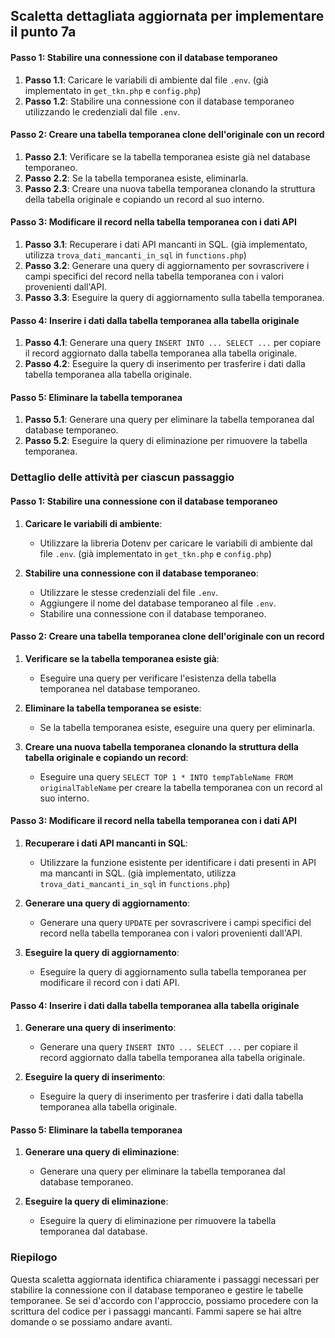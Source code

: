 ## Scaletta dettagliata aggiornata per implementare il punto 7a

####  Passo 1: Stabilire una connessione con il database temporaneo

1. **Passo 1.1**: Caricare le variabili di ambiente dal file `.env`. (già implementato in `get_tkn.php` e `config.php`)
2. **Passo 1.2**: Stabilire una connessione con il database temporaneo utilizzando le credenziali dal file `.env`.

#### Passo 2: Creare una tabella temporanea clone dell'originale con un record

1. **Passo 2.1**: Verificare se la tabella temporanea esiste già nel database temporaneo.
2. **Passo 2.2**: Se la tabella temporanea esiste, eliminarla.
3. **Passo 2.3**: Creare una nuova tabella temporanea clonando la struttura della tabella originale e copiando un record al suo interno.

#### Passo 3: Modificare il record nella tabella temporanea con i dati API

1. **Passo 3.1**: Recuperare i dati API mancanti in SQL. (già implementato, utilizza `trova_dati_mancanti_in_sql` in `functions.php`)
2. **Passo 3.2**: Generare una query di aggiornamento per sovrascrivere i campi specifici del record nella tabella temporanea con i valori provenienti dall'API.
3. **Passo 3.3**: Eseguire la query di aggiornamento sulla tabella temporanea.

#### Passo 4: Inserire i dati dalla tabella temporanea alla tabella originale

1. **Passo 4.1**: Generare una query `INSERT INTO ... SELECT ...` per copiare il record aggiornato dalla tabella temporanea alla tabella originale.
2. **Passo 4.2**: Eseguire la query di inserimento per trasferire i dati dalla tabella temporanea alla tabella originale.

#### Passo 5: Eliminare la tabella temporanea

1. **Passo 5.1**: Generare una query per eliminare la tabella temporanea dal database temporaneo.
2. **Passo 5.2**: Eseguire la query di eliminazione per rimuovere la tabella temporanea.

### Dettaglio delle attività per ciascun passaggio

#### Passo 1: Stabilire una connessione con il database temporaneo

1. **Caricare le variabili di ambiente**:
    
    - Utilizzare la libreria Dotenv per caricare le variabili di ambiente dal file `.env`. (già implementato in `get_tkn.php` e `config.php`)
2. **Stabilire una connessione con il database temporaneo**:
    
    - Utilizzare le stesse credenziali del file `.env`.
    - Aggiungere il nome del database temporaneo al file `.env`.
    - Stabilire una connessione con il database temporaneo.

#### Passo 2: Creare una tabella temporanea clone dell'originale con un record

1. **Verificare se la tabella temporanea esiste già**:
    
    - Eseguire una query per verificare l'esistenza della tabella temporanea nel database temporaneo.
2. **Eliminare la tabella temporanea se esiste**:
    
    - Se la tabella temporanea esiste, eseguire una query per eliminarla.
3. **Creare una nuova tabella temporanea clonando la struttura della tabella originale e copiando un record**:
    
    - Eseguire una query `SELECT TOP 1 * INTO tempTableName FROM originalTableName` per creare la tabella temporanea con un record al suo interno.

#### Passo 3: Modificare il record nella tabella temporanea con i dati API

1. **Recuperare i dati API mancanti in SQL**:
    
    - Utilizzare la funzione esistente per identificare i dati presenti in API ma mancanti in SQL. (già implementato, utilizza `trova_dati_mancanti_in_sql` in `functions.php`)
2. **Generare una query di aggiornamento**:
    
    - Generare una query `UPDATE` per sovrascrivere i campi specifici del record nella tabella temporanea con i valori provenienti dall'API.
3. **Eseguire la query di aggiornamento**:
    
    - Eseguire la query di aggiornamento sulla tabella temporanea per modificare il record con i dati API.

#### Passo 4: Inserire i dati dalla tabella temporanea alla tabella originale

1. **Generare una query di inserimento**:
    
    - Generare una query `INSERT INTO ... SELECT ...` per copiare il record aggiornato dalla tabella temporanea alla tabella originale.
2. **Eseguire la query di inserimento**:
    
    - Eseguire la query di inserimento per trasferire i dati dalla tabella temporanea alla tabella originale.

#### Passo 5: Eliminare la tabella temporanea

1. **Generare una query di eliminazione**:
    
    - Generare una query per eliminare la tabella temporanea dal database temporaneo.
2. **Eseguire la query di eliminazione**:
    
    - Eseguire la query di eliminazione per rimuovere la tabella temporanea dal database.

### Riepilogo

Questa scaletta aggiornata identifica chiaramente i passaggi necessari per stabilire la connessione con il database temporaneo e gestire le tabelle temporanee. Se sei d'accordo con l'approccio, possiamo procedere con la scrittura del codice per i passaggi mancanti. Fammi sapere se hai altre domande o se possiamo andare avanti.